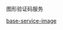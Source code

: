 图形验证码服务

[base-service-image](https://github.com/shiyuan2he/base-service/tree/master/base-service-image)